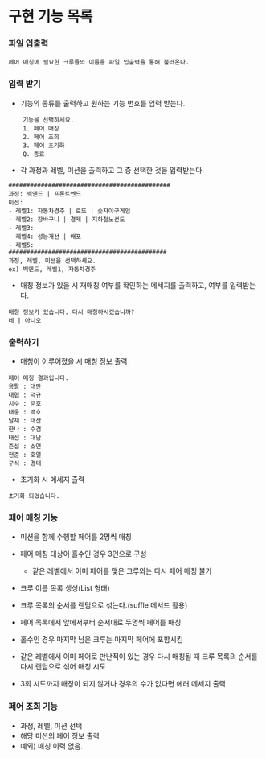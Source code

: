 # 구현 기능 목록

### 파일 입출력
    페어 매칭에 필요한 크루들의 이름을 파일 입출력을 통해 불러온다.

### 입력 받기

- 기능의 종류를 출력하고 원하는 기능 번호를 입력 받는다.

```
    기능을 선택하세요.
    1. 페어 매칭
    2. 페어 조회
    3. 페어 초기화
    Q. 종료
```

- 각 과정과 레벨, 미션을 출력하고 그 중 선택한 것을 입력받는다.

```
#############################################
과정: 백엔드 | 프론트엔드
미션:
- 레벨1: 자동차경주 | 로또 | 숫자야구게임
- 레벨2: 장바구니 | 결제 | 지하철노선도
- 레벨3:
- 레벨4: 성능개선 | 배포
- 레벨5:
############################################
과정, 레벨, 미션을 선택하세요.
ex) 백엔드, 레벨1, 자동차경주
```

- 매칭 정보가 있을 시 재매칭 여부를 확인하는 메세지를 출력하고, 여부를 입력받는다.

```
매칭 정보가 있습니다. 다시 매칭하시겠습니까?
네 | 아니오
```

### 출력하기

- 매칭이 이루어졌을 시 매칭 정보 출력

```
페어 매칭 결과입니다.
용팔 : 대만
대협 : 덕규
치수 : 준호
태웅 : 백호
달재 : 태산
한나 : 수겸
태섭 : 대남
준섭 : 소연
현준 : 호열
구식 : 경태
```

- 초기화 시 메세지 출력

```
초기화 되었습니다.

```

### 페어 매칭 기능

- 미션을 함께 수행할 페어를 2명씩 매칭
- 페어 매칭 대상이 홀수인 경우 3인으로 구성
  - 같은 레벨에서 이미 페어를 맺은 크루와는 다시 페어 매칭 불가
   
- 크루 이름 목록 생성(List<String> 형태)
- 크루 목록의 순서를 랜덤으로 섞는다.(suffle 메서드 활용)
- 페어 목록에서 앞에서부터 순서대로 두명씩 페어를 매칭
- 홀수인 경우 마지막 남은 크루는 마지막 페어에 포함시킴
- 같은 레벨에서 이미 페어로 만난적이 있는 경우 다시 매칭될 때 크루 목록의 순서를 다시 랜덤으로 섞어 매칭 시도
- 3회 시도까지 매칭이 되지 않거나 경우의 수가 없다면 에러 메세지 출력

### 페어 조회 기능

- 과정, 레벨, 미션 선택
- 해당 미션의 페어 정보 출력
- 예외) 매칭 이력 없음.